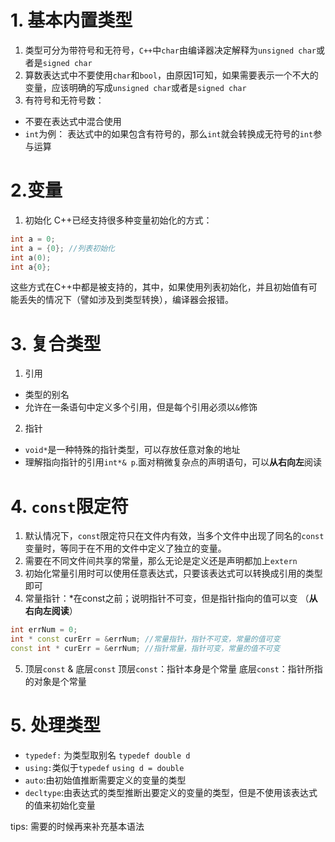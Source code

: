 # 1. 基本内置类型
1. 类型可分为带符号和无符号，`C++`中`char`由编译器决定解释为`unsigned char`或者是`signed char`
2. 算数表达式中不要使用`char`和`bool`，由原因1可知，如果需要表示一个不大的变量，应该明确的写成`unsigned char`或者是`signed char`
3. 有符号和无符号数：
  - 不要在表达式中混合使用
  - `int`为例： 表达式中的如果包含有符号的，那么`int`就会转换成无符号的`int`参与运算
# 2.变量
1. 初始化
  C++已经支持很多种变量初始化的方式：
  ```C++
  int a = 0;
  int a = {0}; //列表初始化
  int a(0);
  int a{0};
  ```
  这些方式在C++中都是被支持的，其中，如果使用列表初始化，并且初始值有可能丢失的情况下（譬如涉及到类型转换），编译器会报错。
# 3. 复合类型
1. 引用
- 类型的别名
- 允许在一条语句中定义多个引用，但是每个引用必须以`&`修饰

2. 指针
- `void*`是一种特殊的指针类型，可以存放任意对象的地址
- 理解指向指针的引用`int*& p`.面对稍微复杂点的声明语句，可以**从右向左**阅读
# 4. `const`限定符
1. 默认情况下，`const`限定符只在文件内有效，当多个文件中出现了同名的`const`变量时，等同于在不用的文件中定义了独立的变量。
2. 需要在不同文件间共享的常量，那么无论是定义还是声明都加上`extern`
3. 初始化常量引用时可以使用任意表达式，只要该表达式可以转换成引用的类型即可
4. 常量指针：*在const之前；说明指针不可变，但是指针指向的值可以变   （**从右向左阅读**）
```C++
int errNum = 0;
int * const curErr = &errNum; //常量指针，指针不可变，常量的值可变
const int * curErr = &errNum; //指针常量，指针可变，常量的值不可变
```
5. 顶层`const` & 底层`const`
顶层`const`：指针本身是个常量
底层`const`：指针所指的对象是个常量
# 5. 处理类型
- `typedef:` 为类型取别名     `typedef double d`
- `using:`类似于`typedef`     `using d = double`
- `auto`:由初始值推断需要定义的变量的类型
- `decltype`:由表达式的类型推断出要定义的变量的类型，但是不使用该表达式的值来初始化变量




tips: 需要的时候再来补充基本语法
